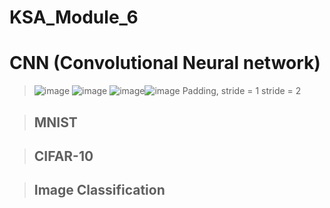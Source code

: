 # KSA_Module_6
# CNN (Convolutional Neural network)
> ![image](https://user-images.githubusercontent.com/82637549/126620828-94cd0317-7230-496e-bdeb-f2b0729703cf.png)
> ![image](https://user-images.githubusercontent.com/82637549/126620937-89e69109-72cf-47c2-a517-5e2c3e102296.png)
> ![image](https://user-images.githubusercontent.com/82637549/126620522-57552d98-7f6b-437f-9dce-49a8276d8336.png)![image](https://user-images.githubusercontent.com/82637549/126620573-694ce5df-7e03-44d2-b01d-f63a67c538b8.png)
> Padding, stride = 1                               stride = 2


> ## MNIST

> ## CIFAR-10


> ## Image Classification

